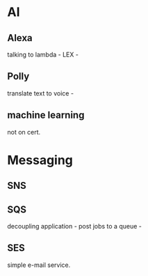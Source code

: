 # AI
## Alexa
talking to lambda - LEX - 

## Polly
translate text to voice - 

## machine learning 
not on cert. 

# Messaging 
## SNS
## SQS
decoupling application - post jobs to a queue - 

## SES 
simple e-mail service. 
